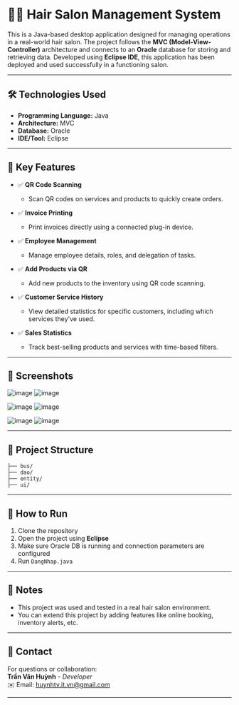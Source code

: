 # 💇‍♂️ Hair Salon Management System

This is a Java-based desktop application designed for managing operations in a real-world hair salon. The project follows the **MVC (Model-View-Controller)** architecture and connects to an **Oracle** database for storing and retrieving data. Developed using **Eclipse IDE**, this application has been deployed and used successfully in a functioning salon.

---

## 🛠️ Technologies Used

- **Programming Language:** Java  
- **Architecture:** MVC  
- **Database:** Oracle  
- **IDE/Tool:** Eclipse  

---

## 🚀 Key Features

- ✅ **QR Code Scanning**  
  - Scan QR codes on services and products to quickly create orders.

- ✅ **Invoice Printing**  
  - Print invoices directly using a connected plug-in device.

- ✅ **Employee Management**  
  - Manage employee details, roles, and delegation of tasks.

- ✅ **Add Products via QR**  
  - Add new products to the inventory using QR code scanning.

- ✅ **Customer Service History**  
  - View detailed statistics for specific customers, including which services they've used.

- ✅ **Sales Statistics**  
  - Track best-selling products and services with time-based filters.

---

## 📸 Screenshots
![image](https://github.com/user-attachments/assets/563102fa-6096-4424-b62d-e0d9d03a4563) ![image](https://github.com/user-attachments/assets/bf99283e-02c5-4fa7-b66e-8909c1f0892a)


![image](https://github.com/user-attachments/assets/1518f328-8cd1-4f4d-bbcb-03569eb26603) ![image](https://github.com/user-attachments/assets/aa1982a4-34b1-4dc2-8930-bbf879d136cf)

![image](https://github.com/user-attachments/assets/87473aec-5fd4-427d-89c7-e9f9f973e0cd) ![image](https://github.com/user-attachments/assets/a6803532-aa7f-4501-a6f7-f68794394296)




---

## 📂 Project Structure
~~~
├── bus/
├── dao/
├── entity/
├── ui/
~~~
---

## 🧪 How to Run

1. Clone the repository  
2. Open the project using **Eclipse**  
3. Make sure Oracle DB is running and connection parameters are configured  
4. Run `DangNhap.java`

---

## 📌 Notes

- This project was used and tested in a real hair salon environment.
- You can extend this project by adding features like online booking, inventory alerts, etc.

---

## 📧 Contact

For questions or collaboration:  
**Trần Văn Huỳnh** - _Developer_  
✉️ Email: huynhtv.it.vn@gmail.com

---

